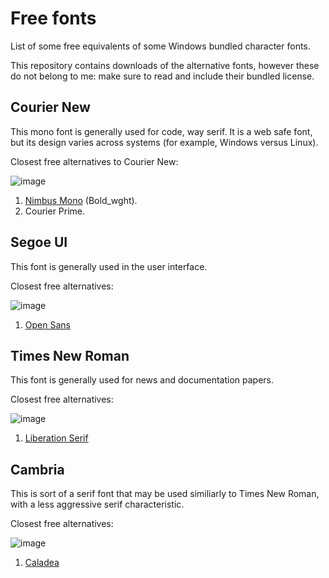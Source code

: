 # Free fonts

List of some free equivalents of some Windows bundled character fonts.

This repository contains downloads of the alternative fonts, however these do not belong to me: make sure to read and include their bundled license.

## Courier New

This mono font is generally used for code, way serif. It is a web safe font, but its design varies across systems (for example, Windows versus Linux).

Closest free alternatives to Courier New:

![image](https://github.com/user-attachments/assets/fdf38289-860a-48fd-a58c-a19945f1c3ed)

1. [Nimbus Mono](downloads/nimbus_mono) (Bold_wght).
2. Courier Prime.

## Segoe UI

This font is generally used in the user interface.

Closest free alternatives:

![image](https://github.com/user-attachments/assets/1c10b9c6-f807-4fa4-8104-350c212e81d4)

1. [Open Sans](downloads/open_sans)

## Times New Roman

This font is generally used for news and documentation papers.

Closest free alternatives:

![image](https://github.com/user-attachments/assets/6228dc6f-cc9f-4f24-94c6-e1c8e4cab25c)

1. [Liberation Serif](downloads/liberation_serif)

## Cambria

This is sort of a serif font that may be used similiarly to Times New Roman, with a less aggressive serif characteristic.

Closest free alternatives:

![image](https://github.com/user-attachments/assets/46a25d3a-f844-407a-8313-a6280861b90c)

1. [Caladea](downloads/caladea)
